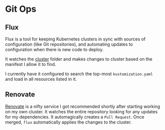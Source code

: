 # Git Ops

## Flux
Flux is a tool for keeping Kubernetes clusters in sync with sources of configuration (like Git repositories), and automating updates to configuration when there is new code to deploy.

It watches the [cluster](https://github.com/Kashalls/home-cluster/tree/main/cluster) folder and makes changes to cluster based on the manifest I allow it to find.

I currently have it configured to search the top-most `kustomization.yaml` and load in all resources listed in it.

## Renovate

[Renovate](https://github.com/renovatebot/renovate) is a nifty service I got recommended shortly after starting working on my own cluster. It watches the entire repository looking for any updates for my dependencies. It automagically creates a `Pull Request`. Once merged, `flux` automatically applies the changes to the cluster.
